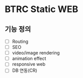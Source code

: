 # BTRC Static WEB

## 기능 정의

- [ ] Routing
- [ ] SEO
- [ ] video/image rendering
- [ ] animation effect
- [ ] responsive web
- [ ] DB 연동(CR)
